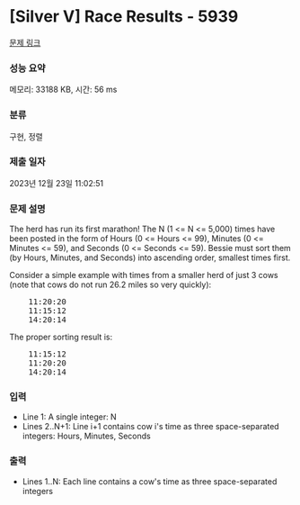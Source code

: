 # [Silver V] Race Results - 5939 

[문제 링크](https://www.acmicpc.net/problem/5939) 

### 성능 요약

메모리: 33188 KB, 시간: 56 ms

### 분류

구현, 정렬

### 제출 일자

2023년 12월 23일 11:02:51

### 문제 설명

<p>The herd has run its first marathon!  The N (1 <= N <= 5,000) times have been posted in the form of Hours (0 <= Hours <= 99), Minutes (0 <= Minutes <= 59), and Seconds (0 <= Seconds <= 59). Bessie must sort them (by Hours, Minutes, and Seconds) into ascending order, smallest times first.</p>

<p>Consider a simple example with times from a smaller herd of just 3 cows (note that cows do not run 26.2 miles so very quickly):</p>

<pre>    11:20:20
    11:15:12
    14:20:14</pre>

<p>The proper sorting result is:</p>

<pre>    11:15:12
    11:20:20
    14:20:14</pre>

### 입력 

 <ul>
	<li>Line 1: A single integer: N</li>
	<li>Lines 2..N+1: Line i+1 contains cow i's time as three space-separated integers: Hours, Minutes, Seconds</li>
</ul>

<p> </p>

### 출력 

 <ul>
	<li>Lines 1..N: Each line contains a cow's time as three space-separated integers</li>
</ul>

<p> </p>

